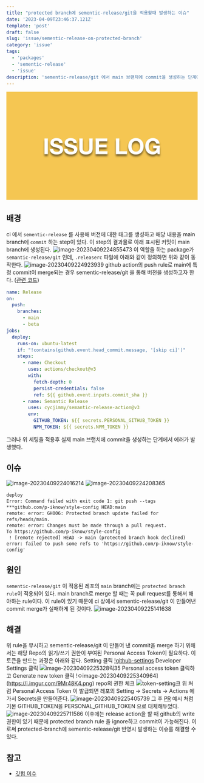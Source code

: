```yaml
---
title: "protected branch에 sementic-release/git을 적용할때 발생하는 이슈"
date: '2023-04-09T23:46:37.121Z'
template: 'post'
draft: false
slug: 'issue/sementic-release-on-protected-branch'
category: 'issue'
tags:
  - 'packages'
  - 'sementic-release'
  - 'issue'
description: 'sementic-release/git 에서 main 브랜치에 commit을 생성하는 단계에서 에러가 발생한다. 이를 해결하는 방법을 다룬다'
---
```


![issue log](../../../static/issue-log.webp)
## 배경

ci 에서 `sementic-release` 를 사용해 버전에 대한 태그를 생성하고 해당 내용을 main branch에 `commit` 하는 step이 있다. 이 step의 결과물로 아래 표시된 커밋이 main branch에 생성된다.
![image-20230409224855473](https://i.imgur.com/cO9wq2A.png)
이 역할을 하는 package가 `semantic-release/git` 인데, `.releaserc` 파일에 아래와 같이 정의하면 위와 같이 동작한다.
![image-20230409224923939](https://i.imgur.com/XHNNZKJ.png)
github action의 push rule로 main에 특정 commit이 merge되는 경우 sementic-release/git 을 통해 버전을 생성하고자 한다. ([관련 코드](https://github.com/p-iknow/style-config/blob/main/.github/workflows/release.yml))

```yaml
name: Release
on:
  push:
    branches:
      - main
      - beta
jobs:
  deploy:
    runs-on: ubuntu-latest
    if: "!contains(github.event.head_commit.message, '[skip ci]')"
    steps:
      - name: Checkout
        uses: actions/checkout@v3
        with:
          fetch-depth: 0
          persist-credentials: false
          ref: ${{ github.event.inputs.commit_sha }}
      - name: Semantic Release
        uses: cycjimmy/semantic-release-action@v3
        env:
          GITHUB_TOKEN: ${{ secrets.PERSONAL_GITHUB_TOKEN }}
          NPM_TOKEN: ${{ secrets.NPM_TOKEN }}
```

그러나 위 세팅을 적용후 실제 main 브랜치에 commit을 생성하는 단계에서 에러가 발생했다.

## 이슈
![image-20230409224016214](https://i.imgur.com/q3c1WNs.png)
![image-20230409224208365](https://i.imgur.com/guGQvzL.png)

```shell
deploy
Error: Command failed with exit code 1: git push --tags ***github.com/p-iknow/style-config HEAD:main
remote: error: GH006: Protected branch update failed for refs/heads/main.
remote: error: Changes must be made through a pull request.
To https://github.com/p-iknow/style-config
 ! [remote rejected] HEAD -> main (protected branch hook declined)
error: failed to push some refs to 'https://github.com/p-iknow/style-config'
```

## 원인
`sementic-release/git` 이 적용된 레포의 `main` branch에는 `protected branch rule`이 적용되어 있다.  main branch로 merge 할 때는 꼭 pull request를 통해서 해야하는 rule이다. 이 rule이 있기 때문에 ci 상에서 sementic-release/git 이 만들어낸 commit merge가 실패하게 된 것이다.
![image-20230409225141638](https://i.imgur.com/BR3SnX8.png)



## 해결
위 rule을 무시하고 sementic-release/git 이 만들어 낸 commit을 merge 하기 위해서는 해당 Repo의 읽기/쓰기 권한이 부여된 Personal Access Token이 필요하다. 이 토큰을 만드는 과정은 아래와 같다.
Setting 클릭
[!github-settings](다ttps://i.imgur.com/8Lrc4cx.png)
Developer Settings 클릭
![image-20230409225328릭35](https://i.imgur.com/akZ66PB.png)
Personal access token 클릭하고 Generate new token 클릭
!ㅇimage-20230409225340964](https://i.imgur.com/9Mr48K4.png)
repo의 권한 체크
![token-setting크](https://i.imgur.com/CXgFUxX.png)
위 처럼 Personal Access Token 이 발급되면 레포의 Setting → Secrets → Actions 에 가서 Secrets을 만들어준다.
![image-20230409225405739](https://i.imgur.com/UmwjUdf.png)
그 후 [PR](https://github.com/p-iknow/style-config/pull/6/files) 예시 처럼 기본 GITHUB_TOKEN을 PERSONAL_GITHUB_TOKEN 으로 대체해두었다.
![image-20230409225711586](https://i.imgur.com/tdnWbFa.png)
이후에는 release action을 할 때 github의 write권한이 있기 때문에 protected branch rule 을 ignore하고 commit이 가능해진다. 이로써 protected-branch에 sementic-release/git 반영시 발생하는 이슈를 해결할 수 있다.

## 참고

- [깃헙 이슈](https://github.com/semantic-release/git/issues/196)